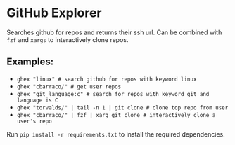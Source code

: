 # GitHub Explorer

Searches github for repos and returns their ssh url. Can be combined with `fzf` and `xargs` to interactively clone repos.

## Examples:
- `ghex "linux" # search github for repos with keyword linux`
- `ghex "cbarraco/" # get user repos`
- `ghex "git language:c" # search for repos with keyword git and language is C`
- `ghex "torvalds/" | tail -n 1 | git clone # clone top repo from user`
- `ghex "cbarraco/" | fzf | xarg git clone # interactively clone a user's repo`

Run `pip install -r requirements.txt` to install the required dependencies.